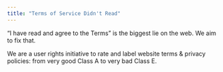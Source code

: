```yaml
---
title: "Terms of Service Didn't Read"
---
```


“I have read and agree to the Terms” is the biggest lie on the web. We aim to fix that.  

We are a user rights initiative to rate and label website terms & privacy policies: from very good Class A to very bad Class E.


